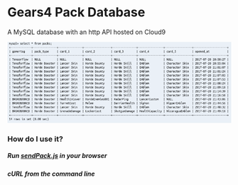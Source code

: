 # Gears4 Pack Database
A MySQL database with an http API hosted on Cloud9

![demo](https://github.com/TheanosLearning/Gears4PackDB/raw/master/images/sql-demo.png)

### How do I use it?

##### Run [sendPack.js](https://github.com/TheanosLearning/Gears4PackDB/blob/master/js/sendPack.js) in your browser

##### cURL from the command line
